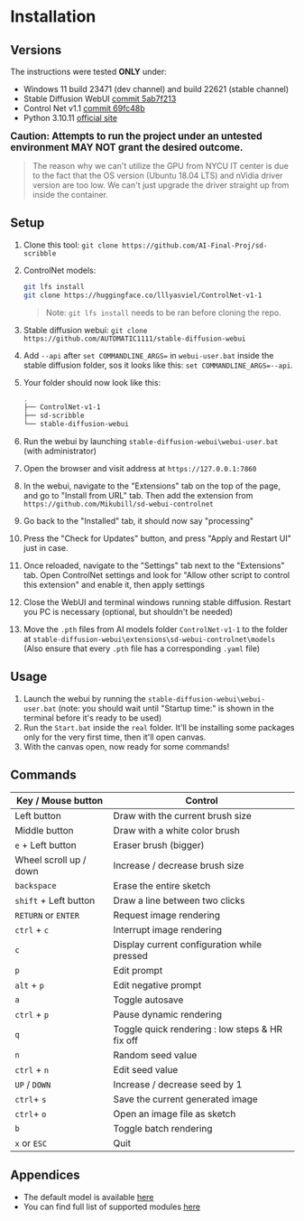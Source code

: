# Installation

## Versions

The instructions were tested **ONLY** under:

- Windows 11 build 23471 (dev channel) and build 22621 (stable channel)
- Stable Diffusion WebUI [commit 5ab7f213](https://github.com/AUTOMATIC1111/stable-diffusion-webui/tree/5ab7f213bec2f816f9c5644becb32eb72c8ffb89)
- Control Net v1.1 [commit 69fc48b](https://huggingface.co/lllyasviel/ControlNet-v1-1/tree/69fc48b9cbd98661f6d0288dc59b59a5ccb32a6b)
- Python 3.10.11 [official site](https://www.python.org/downloads/release/python-31011/)

<span style="font-size: larger"><b>Caution: Attempts to run the project under an untested environment MAY NOT grant the desired outcome.</b></span>

> The reason why we can't utilize the GPU from NYCU IT center is due to the fact that the OS version (Ubuntu 18.04 LTS) and nVidia driver version are too low.
> We can't just upgrade the driver straight up from inside the container.

## Setup

1. Clone this tool: `git clone https://github.com/AI-Final-Proj/sd-scribble`
2. ControlNet models:

	```bash
	git lfs install
	git clone https://huggingface.co/lllyasviel/ControlNet-v1-1
	```

	> Note: `git lfs install` needs to be ran before cloning the repo.

3. Stable diffusion webui: `git clone https://github.com/AUTOMATIC1111/stable-diffusion-webui`
4. Add `--api` after `set COMMANDLINE_ARGS=` in `webui-user.bat` inside the stable diffusion folder, sos it looks like this: `set COMMANDLINE_ARGS=--api`.
5. Your folder should now look like this:
	```bash
	.
	├── ControlNet-v1-1
	├── sd-scribble
	└── stable-diffusion-webui
	```
6. Run the webui by launching `stable-diffusion-webui\webui-user.bat` (with administrator)
7. Open the browser and visit address at `https://127.0.0.1:7860`
8. In the webui, navigate to the "Extensions" tab on the top of the page, and go to "Install from URL" tab. Then add the extension from `https://github.com/Mikubill/sd-webui-controlnet`
9. Go back to the "Installed" tab, it should now say "processing"
10. Press the "Check for Updates" button, and press "Apply and Restart UI" just in case.
11. Once reloaded, navigate to the "Settings" tab next to the "Extensions" tab. Open ControlNet settings and look for "Allow other script to control this extension" and enable it, then apply settings
12. Close the WebUI and terminal windows running stable diffusion. Restart you PC is necessary (optional, but shouldn't be needed)
13. Move the `.pth` files from AI models folder `ControlNet-v1-1` to the folder at `stable-diffusion-webui\extensions\sd-webui-controlnet\models` (Also ensure that every `.pth` file has a corresponding `.yaml` file)

## Usage

1. Launch the webui by running the `stable-diffusion-webui\webui-user.bat` (note: you should wait until "Startup time:" is shown in the terminal before it's ready to be used)
2. Run the `Start.bat` inside the `real` folder. It'll be installing some packages only for the very first time, then it'll open canvas.
3. With the canvas open, now ready for some commands!

## Commands

| Key / Mouse button            | Control                                                    |
|-------------------------------|------------------------------------------------------------|
| Left button                   | Draw with the current brush size                           |
| Middle button                 | Draw with a white color brush                              |
| `e` + Left button             | Eraser brush (bigger)                                      |
| Wheel scroll up / down        | Increase / decrease brush size                             |
| `backspace`                   | Erase the entire sketch                                    |
| `shift` + Left button         | Draw a line between two clicks                             |
| `RETURN` or `ENTER`           | Request image rendering                                    |
| `ctrl` + `c`                  | Interrupt image rendering                                  |
| `c`                           | Display current configuration while pressed                |
| `p`                           | Edit prompt                                                |
| `alt` + `p`                   | Edit negative prompt                                       |
| `a`                           | Toggle autosave                                            |
| `ctrl` + `p`                  | Pause dynamic rendering                                    |
| `q`                           | Toggle quick rendering : low steps & HR fix off            |
| `n`                           | Random seed value                                          |
| `ctrl` + `n`                  | Edit seed value                                            |
| `UP` / `DOWN`                 | Increase / decrease seed by 1                              |
| `ctrl`+ `s`                   | Save the current generated image                           |
| `ctrl`+ `o`                   | Open an image file as sketch                               |
| `b`                           | Toggle batch rendering                                     |
| `x` or `ESC`                  | Quit                                                       |

## Appendices

- The default model is available [here](https://huggingface.co/comfyanonymous/ControlNet-v1-1_fp16_safetensors)
- You can find full list of supported modules [here](http://127.0.0.1:7860/controlnet/module_list)